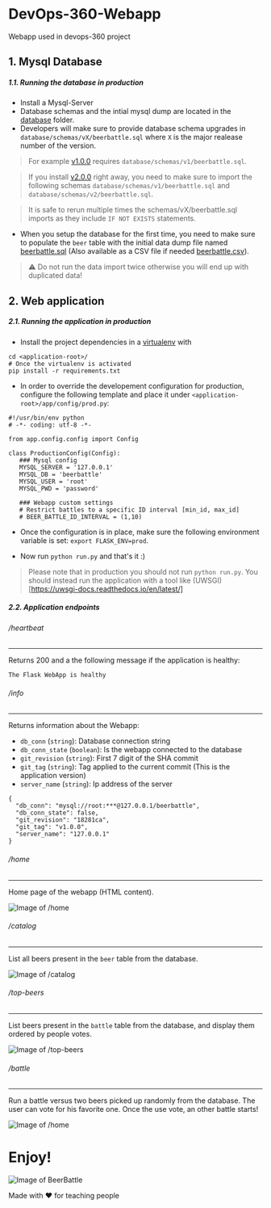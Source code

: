 # DevOps-360-Webapp
Webapp used in devops-360 project

## 1. Mysql Database
##### 1.1. Running the database in production

* Install a Mysql-Server
* Database schemas and the intial mysql dump are located in the [database](./database) folder.
* Developers will make sure to provide database schema upgrades in  `database/schemas/vX/beerbattle.sql` where `X` is the major realease number of the version. 

> For example [v1.0.0](https://github.com/Lowess/devops-360-webapp/releases/tag/v1.0.0) requires `database/schemas/v1/beerbattle.sql`.

> If you install [v2.0.0](https://github.com/Lowess/devops-360-webapp/releases/tag/v2.0.0) right away, you need to make sure to import the following schemas `database/schemas/v1/beerbattle.sql` and `database/schemas/v2/beerbattle.sql`.

> It is safe to rerun multiple times the schemas/vX/beerbattle.sql imports as they include `IF NOT EXISTS` statements.

* When you setup the database for the first time, you need to make sure to populate the `beer` table with the initial data dump file named [beerbattle.sql](./database/data/beerbattle.sql) (Also available as a CSV file if needed [beerbattle.csv](./database/data/beerbattle.csv)). 
 
> :warning: Do not run the data import twice otherwise you will end up with duplicated data!

## 2. Web application
##### 2.1. Running the application in production

* Install the project dependencies in a [virtualenv](https://virtualenv.pypa.io/en/stable/) with
```
cd <application-root>/
# Once the virtualenv is activated
pip install -r requirements.txt
```

* In order to override the developement configuration for production, configure the following template and place it under `<application-root>/app/config/prod.py`:

```
#!/usr/bin/env python
# -*- coding: utf-8 -*-
 
from app.config.config import Config

class ProductionConfig(Config): 
   ### Mysql config
   MYSQL_SERVER = '127.0.0.1'
   MYSQL_DB = 'beerbattle'
   MYSQL_USER = 'root'
   MYSQL_PWD = 'password'

   ### Webapp custom settings
   # Restrict battles to a specific ID interval [min_id, max_id]
   # BEER_BATTLE_ID_INTERVAL = (1,10)
```

* Once the configuration is in place, make sure the following environment variable is set: `export FLASK_ENV=prod`.

* Now run `python run.py` and that's it :)

>Please note that in production you should not run `python run.py`. You should instead run the application with a tool like (UWSGI)[https://uwsgi-docs.readthedocs.io/en/latest/]

##### 2.2. Application endpoints

###### /heartbeat
-----------------

Returns 200 and a the following message if the application is healthy:

```
The Flask WebApp is healthy
```

###### /info
------------

Returns information about the Webapp:

* `db_conn` (`string`): Database connection string
* `db_conn_state` (`boolean`): Is the webapp connected to the database
* `git_revision` (`string`): First 7 digit of the SHA commit
* `git_tag` (`string`): Tag applied to the current commit (This is the application version)
* `server_name` (`string`): Ip address of the server

```
{
  "db_conn": "mysql://root:***@127.0.0.1/beerbattle",
  "db_conn_state": false,
  "git_revision": "18281ca",
  "git_tag": "v1.0.0",
  "server_name": "127.0.0.1"
}
```

###### /home
------------

Home page of the webapp (HTML content).

![Image of /home](./docs/webapp-home.png)

###### /catalog
---------------

List all beers present in the `beer` table from the database.

![Image of /catalog](./docs/webapp-catalog.png)

###### /top-beers
-----------------

List beers present in the `battle` table from the database, and display them ordered by people votes.

![Image of /top-beers](./docs/webapp-top-beers.png)

###### /battle
--------------

Run a battle versus two beers picked up randomly from the database. The user can vote for his favorite one. Once the use vote, an other battle starts!

![Image of /home](./docs/webapp-battle.png)

# Enjoy!
![Image of BeerBattle](app/static/img/bartender.png)

Made with ♥ for teaching people
